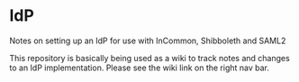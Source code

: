 # IdP
Notes on setting up an IdP for use with InCommon, Shibboleth and SAML2

This repository is basically being used as a wiki to track notes and changes to an IdP implementation.  Please see the wiki link on the right nav bar.
